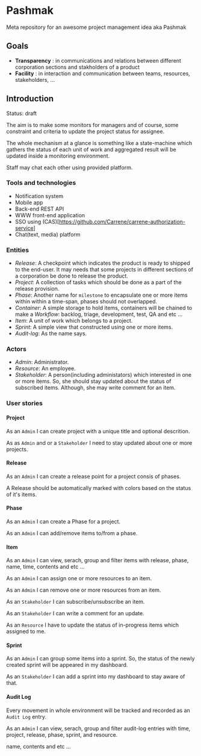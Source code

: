 # Pashmak

Meta repository for an awesome project management idea aka Pashmak

## Goals

- **Transparency** : in communications and relations between different corporation sections and stakholders of a product
- **Facility** : in interaction and communication between teams, resources, stakeholders, ...

## Introduction

Status: draft


The aim is to make some monitors for managers and of course, some constraint
and criteria to update the project status for assignee.

The whole mechanism at a glance is something like a state-machine which gathers
the status of each unit of work and aggregated result will be updated inside a
monitoring environment.

Staff may chat each other using provided platform.


### Tools and technologies

- Notification system
- Mobile app
- Back-end REST API
- WWW front-end application
- SSO using (CAS)[https://github.com/Carrene/carrene-authorization-service]
- Chat(text, media) platform


### Entities

- *Release*: A checkpoint which indicates the product is ready to shipped to
	the end-user. It may needs that some projects in different sections of a corporation be done to release the product.
- *Project*: A collection of tasks which should be done as a part of the release provision.
- *Phase*: Another name for `milestone` to encapsulate one or more items 
	within within a time-span, phases should not overlapped.
- *Container*: A simple storage to hold items, containers will be chained to 
	make a *Workflow*: backlog, triage, development, test, QA and etc ...
- *Item*: A unit of work which belongs to a project.
- *Sprint*: A simple view that constructed using one or more items.
- *Audit-log*: As the name says.

### Actors

- *Admin*: Administrator.
- *Resource*: An employee.
- *Stakeholder*: A person(including administators) which interested in one or more items. So, she 
	should stay updated about the status of subscribed items. Although, she may write
	comment for an item.


### User stories

#### Project

As an `Admin` I can create project with a unique title and optional descrition. 

As as `Admin` and or a `Stakeholder` I need to stay updated about one or more
projects.

#### Release

As an `Admin` I can create a release point for a project consis of phases.

A Release should be automatically marked with colors based on the status of 
it's items.


#### Phase

As an `Admin` I can create a Phase for a project.

As an `Admin` I can add/remove items to/from a phase.


#### Item

As an `Admin` I can view, serach, group and filter items with release, phase,
name, time, contents and etc ...

As an `Admin` I can assign one or more resources to an item.

As an `Admin` I can remove one or more resources from an item.

As an `Stakeholder` I can subscribe/unsubscribe an item.

As an `Stakeholder` I can write a comment for an update.

As an `Resource` I have to update the status of in-progress items which 
assigned to me.


#### Sprint

As an `Admin` I can group some items into a sprint. So, the status of the newly created sprint will be
appeared in my dashboard.

As an `Stakeholder` I can add a sprint into my dashboard to stay aware of that.


#### Audit Log

Every movement in whole environment will be tracked and recorded as an `Audit
Log` entry.

As an `Admin` I can view, serach, group and filter audit-log entries with time,
project, release, phase, sprint, and resource.


name, contents and etc ...

